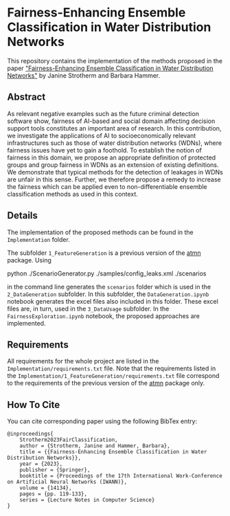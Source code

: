 # Fairness-Enhancing Ensemble Classification in Water Distribution Networks
This repository contains the implementation of the methods proposed in the paper ["Fairness-Enhancing Ensemble Classification in Water Distribution Networks"](Paper.pdf) by Janine Strotherm and Barbara Hammer.

## Abstract
As relevant negative examples such as the future criminal detection software show, fairness of AI-based and social domain affecting decision support tools constitutes an important area of research. In this contribution, we investigate the applications of AI to socioeconomically relevant infrastructures such as those of water distribution networks (WDNs), where fairness issues have yet to gain a foothold. To establish the notion of fairness in this domain, we propose an appropriate definition of protected groups and group fairness in WDNs as an extension of existing definitions. We demonstrate that typical methods for the detection of leakages in WDNs are unfair in this sense. Further, we therefore propose a remedy to increase the fairness which can be applied even to non-differentiable ensemble classification methods as used in this context.

## Details
The implementation of the proposed methods can be found in the `Implementation` folder. 

The subfolder `1_FeatureGeneration` is a previous version of the [atmn](https://github.com/HammerLabML/atmn) package. Using 

python ./ScenarioGenerator.py ./samples/config_leaks.xml ./scenarios

in the command line generates the `scenarios` folder which is used in the `2_DataGeneration` subfolder. In this subfolder, the `DataGeneration.ipynb` notebook generates the excel files also included in this folder. These excel files are, in turn, used in the `3_DataUsage` subfolder. In the `FairnessExploration.ipynb` notebook, the proposed approaches are implemented.

## Requirements
All requirements for the whole project are listed in the `Implementation/requirements.txt` file. Note that the requirements listed in the `Implementation/1_FeatureGeneration/requirements.txt` file correspond to the requirements of the previous version of the [atmn](https://github.com/HammerLabML/atmn) package only.

## How To Cite
You can cite corresponding paper using the following BibTex entry:
```
@inproceedings{
    Strotherm2023FairClassification,
    author = {Strotherm, Janine and Hammer, Barbara},
    title = {{Fairness-Enhancing Ensemble Classification in Water Distribution Networks}},
    year = {2023},
    publisher = {Springer},
    booktitle = {Proceedings of the 17th International Work-Conference on Artificial Neural Networks (IWANN)},
    volume = {14134},
    pages = {pp. 119-133},
    series = {Lecture Notes in Computer Science}
}
```
